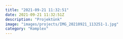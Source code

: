 ```yaml
---
title: "2021-09-21 11:32:51"
date: 2021-09-21 11:32:51Z
description: "Projektünk"
image: "images/projects/IMG_20210921_113251-1.jpg"
category: "Komplex"
---
```

